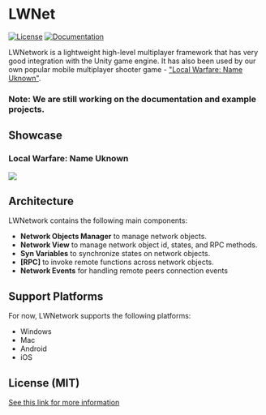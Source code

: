 # LWNet

[![License](https://img.shields.io/badge/license-MIT-green)](https://github.com/314pies/LWNework/blob/master/LICENSE)  [![Documentation](https://img.shields.io/badge/documentation-brightgreen.svg)](https://github.com/314pies/LWNework/wiki) 


LWNetwork is a lightweight high-level multiplayer framework that has very good integration with the Unity game engine. It has also been used by our own popular mobile multiplayer shooter game - ["Local Warfare: Name Uknown"](https://play.google.com/store/apps/details?id=com.BUProduct.LocalWarfarePortable). 

### Note: We are still working on the documentation and example projects. 

## Showcase

### Local Warfare: Name Uknown
[![](http://img.youtube.com/vi/rTJNELqfzIw/0.jpg)](http://www.youtube.com/watch?v=rTJNELqfzIw "")

## Architecture

LWNetwork contains the following main components:

* **Network Objects Manager** to manage network objects.
* **Network View** to manage network object id, states, and RPC methods.
* **Syn Variables** to synchronize states on network objects.
* **[RPC]** to invoke remote functions across network objects.
* **Network Events** for handling remote peers connection events 

## Support Platforms
For now, LWNetwork supports the following platforms:
* Windows
* Mac
* Android
* iOS

## License (MIT)
[See this link for more information](https://github.com/314pies/LWNework/blob/master/LICENSE)
